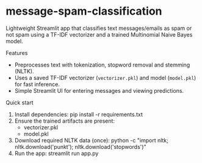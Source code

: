 # message-spam-classification
Lightweight Streamlit app that classifies text messages/emails as spam or not spam using a TF-IDF vectorizer and a trained Multinomial Naive Bayes model.

Features
- Preprocesses text with tokenization, stopword removal and stemming (NLTK).
- Uses a saved TF-IDF vectorizer (`vectorizer.pkl`) and model (`model.pkl`) for fast inference.
- Simple Streamlit UI for entering messages and viewing predictions.

Quick start
1. Install dependencies:
   pip install -r requirements.txt
2. Ensure the trained artifacts are present:
   - vectorizer.pkl
   - model.pkl
3. Download required NLTK data (once):
   python -c "import nltk; nltk.download('punkt'); nltk.download('stopwords')"
4. Run the app:
   streamlit run app.py